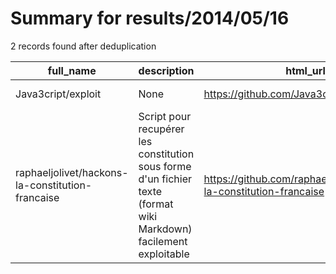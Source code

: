 
# Summary for results/2014/05/16
    
2 records found after deduplication

| full_name | description | html_url | matched_list | matched_count | pushed_at | size | stargazers_count | language | forks_count |
|--------------------------------------------------|--------------------------------------------------------------------------------------------------------------------|---------------------------------------------------------------------|----------------|-----------------|---------------------------|--------|--------------------|------------|---------------|
| Java3cript/exploit | None | https://github.com/Java3cript/exploit | ['exploit'] | 1 | 2014-05-16 02:17:28+00:00 | 136 | 0 | | 0 |
| raphaeljolivet/hackons-la-constitution-francaise | Script pour recupérer les constitution sous forme d'un fichier texte (format wiki Markdown) facilement exploitable | https://github.com/raphaeljolivet/hackons-la-constitution-francaise | ['exploit'] | 1 | 2014-05-16 09:23:11+00:00 | 128 | 3 | Python | 2 |
